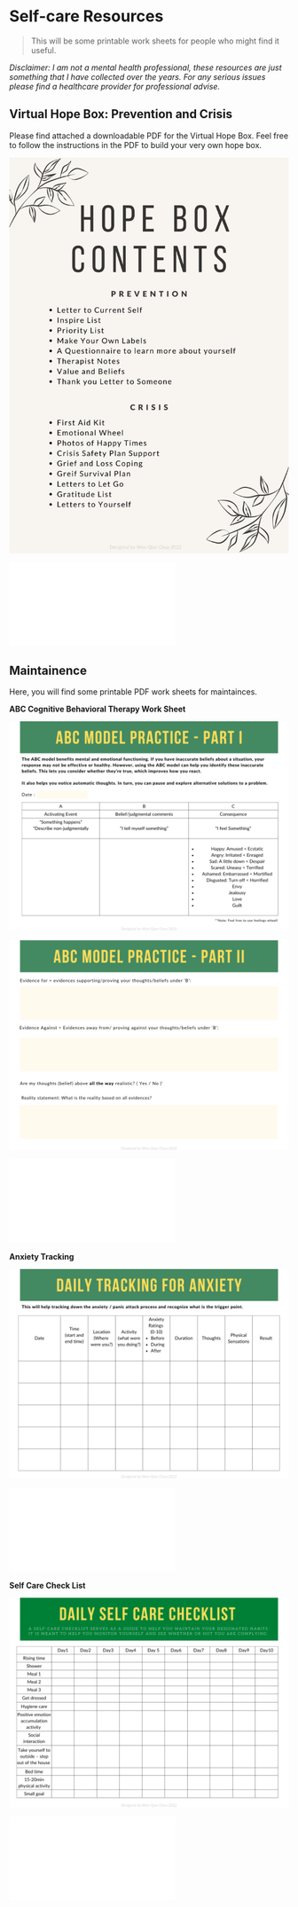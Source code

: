 
# Self-care Resources

>This will be some printable work sheets for people who might find it useful.

*Disclaimer: I am not a mental health professional, these resources are just something that I have collected over the years. For any serious issues please find a healthcare provider for professional advise.*

## Virtual Hope Box: Prevention and Crisis

Please find attached a downloadable PDF for the Virtual Hope Box. Feel free to follow the instructions in the PDF to build your very own hope box.

![Content](../images/selfcare/Grief%20and%20Loss%20Coping/1.jpg)

![Hope Box](../files/pdf/Self%20Care/Grief%20and%20Loss%20Coping.pdf)


## Maintainence

Here, you will find some printable PDF work sheets for maintainces.

**ABC Cognitive Behavioral Therapy Work Sheet**

![ABC Worksheet](../images/selfcare/Maintainence/2.png)

![ABC Worksheet](../images/selfcare/Maintainence/3.png)

![ABC Worksheet PDF](../files/pdf/Self%20Care/ABC%20Model.pdf)

**Anxiety Tracking**

![ABC Worksheet](../images/selfcare/Maintainence/4.png)

![Anxiety Tracking PDF](../files/pdf/Self%20Care/Anxiety.pdf)

**Self Care Check List**

![ABC Worksheet](../images/selfcare/Maintainence/1.png)

![Self Care PDF](../files/pdf/Self%20Care/Self%20Care.pdf)


